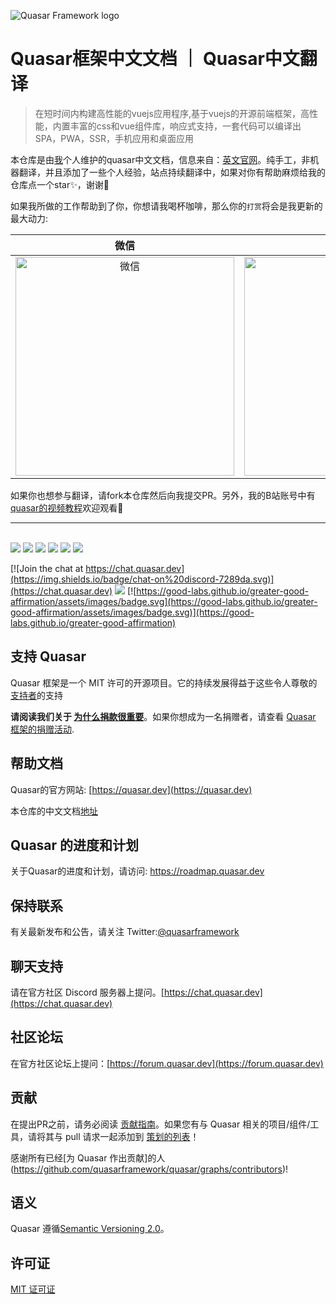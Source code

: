 ![Quasar Framework logo](https://cdn.quasar.dev/logo-v2/header.png)

# Quasar框架中文文档 ｜ Quasar中文翻译

> 在短时间内构建高性能的vuejs应用程序,基于vuejs的开源前端框架，高性能，内置丰富的css和vue组件库，响应式支持，一套代码可以编译出SPA，PWA，SSR，手机应用和桌面应用

本仓库是由[我](https://github.com/dongwa)个人维护的quasar中文文档，信息来自：[英文官网](https://quasar.dev)。纯手工，非机器翻译，并且添加了一些个人经验，站点持续翻译中，如果对你有帮助麻烦给我的仓库点一个star✨，谢谢🙏

如果我所做的工作帮助到了你，你想请我喝杯咖啡，那么你的`打赏`将会是我更新的最大动力:

|微信 |支付宝|
| :-: | :-: |
|<img style="width:350px" src="http://tva1.sinaimg.cn/large/0080GS1wly1h4iirq80h6j30ep0f7mzf.jpg" alt="微信" />|<img style="width:350px" src="http://tva1.sinaimg.cn/large/0080GS1wly1h4iisk6y7vj30jf0k9wgn.jpg" alt="支付宝" />|

如果你也想参与翻译，请fork本仓库然后向我提交PR。另外，我的B站账号中有[quasar的视频教程](https://www.bilibili.com/video/BV1pA4y197Zc)欢迎观看👏
<br>
<hr>
<br>

<img src="https://img.shields.io/npm/v/quasar?label=quasar">
<img src="https://img.shields.io/npm/v/%40quasar/app?label=@quasar/app">
<img src="https://img.shields.io/npm/v/%40quasar/cli?label=@quasar/cli">
<img src="https://img.shields.io/npm/v/%40quasar/extras.svg?label=@quasar/extras">
<img src="https://img.shields.io/npm/v/%40quasar/icongenie.svg?label=@quasar/icongenie">
<img src="https://img.shields.io/npm/v/%40quasar/vite-plugin.svg?label=@quasar/vite-plugin">


[![Join the chat at https://chat.quasar.dev](https://img.shields.io/badge/chat-on%20discord-7289da.svg)](https://chat.quasar.dev)
<a href="https://forum.quasar.dev" target="_blank"><img src="https://img.shields.io/badge/community-forum-brightgreen.svg"></a>
[![https://good-labs.github.io/greater-good-affirmation/assets/images/badge.svg](https://good-labs.github.io/greater-good-affirmation/assets/images/badge.svg)](https://good-labs.github.io/greater-good-affirmation)


## 支持 Quasar
 Quasar 框架是一个 MIT 许可的开源项目。它的持续发展得益于这些令人尊敬的[支持者](https://github.com/rstoenescu/quasar-framework/blob/dev/backers.md)的支持

**请阅读我们关于 [为什么捐款很重要](https://quasar.dev/why-donate)**。如果你想成为一名捐赠者，请查看 [Quasar 框架的捐赠活动](https://donate.quasar.dev).

## 帮助文档

Quasar的官方网站: [https://quasar.dev](https://quasar.dev)

本仓库的中文文档[地址](https://quasar-cn.cn)

## Quasar 的进度和计划

关于Quasar的进度和计划，请访问: https://roadmap.quasar.dev

## 保持联系

有关最新发布和公告，请关注 Twitter:[@quasarframework](https://twitter.com/quasarframework)

## 聊天支持

请在官方社区 Discord 服务器上提问。[https://chat.quasar.dev](https://chat.quasar.dev)

## 社区论坛

在官方社区论坛上提问：[https://forum.quasar.dev](https://forum.quasar.dev)

## 贡献

在提出PR之前，请务必阅读 [贡献指南](./CONTRIBUTING.md)。如果您有与 Quasar 相关的项目/组件/工具，请将其与 pull 请求一起添加到 [策划的列表](https://github.com/quasarframework/quasar-awesome)！

感谢所有已经[为 Quasar 作出贡献]的人(https://github.com/quasarframework/quasar/graphs/contributors)!

## 语义
Quasar 遵循[Semantic Versioning 2.0](https://semver.org/)。

## 许可证

[MIT 证可证](http://en.wikipedia.org/wiki/MIT_License)
